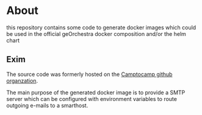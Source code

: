 # About

this repository contains some code to generate docker images which could be
used in the official geOrchestra docker composition and/or the helm chart

## Exim

The source code was formerly hosted on the [Camptocamp github
organzation](https://github.com/camptocamp/docker-exim).

The main purpose of the generated docker image is to provide a SMTP server
which can be configured with environment variables to route outgoing e-mails
to a smarthost.


